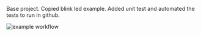 Base project. Copied blink led example. Added unit test and automated the tests to run in github.

![example workflow](https://github.com/jpgarey/fall2023_lab0/actions/workflows/main.yml/badge.svg)